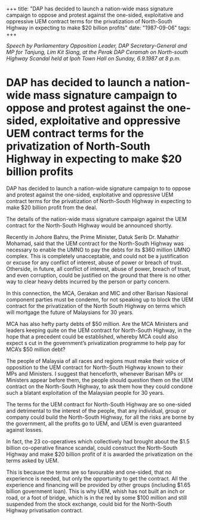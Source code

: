 +++ 
title: "DAP has decided to launch a nation-wide mass signature campaign to oppose and protest against the one-sided, exploitative and oppressive UEM contract terms for the privatization of North-South Highway in expecting to make $20 billion profits"
date: "1987-09-06"
tags:
+++

_Speech by Parliamentary Opposition Leader, DAP Secretary-General and MP for Tanjung, Lim Kit Siang, at the Perak DAP Ceramah on North-south Highway Scandal held at Ipoh Town Hall on Sunday, 6.9.1987 at 8 p.m._

# DAP has decided to launch a nation-wide mass signature campaign to oppose and protest against the one-sided, exploitative and oppressive UEM contract terms for the privatization of North-South Highway in expecting to make $20 billion profits

DAP has decided to launch a nation-wide signature campaign to to oppose and protest against the one-sided, exploitative and oppressive UEM contract terms for the privatization of North-South Highway in expecting to make $20 billion profit from the deal.</u>

The details of the nation-wide mass signature campaign against the UEM contract for the North-South Highway would be announced shortly.	

Recently in Johore Bahru, the Prime Minister, Datuk Serib Dr. Mahathir Mohamad, said that the UEM contract for the North-South Highway was necessary to enable the UMNO to pay the debts for its $360 million UMNO complex. This is completely unacceptable, and could not be a justification or excuse for any conflict of interest, abuse of power or breach of trust. Otherside, in future, all conflict of interest, abuse of power, breach of trust, and even corruption, could be justified on the ground that there is no other way to clear heavy debts incurred by the person or party concern.

In this connection, the MCA, Gerakan and MIC and other Barisan Nasional component parties must be condemn, for not speaking up to block the UEM contract for the privatization of the North South Highway on terms which will mortgage the future of Malaysians for 30 years.

MCA has also hefty party debts of $50 million. Are the MCA Ministers and leaders keeping quite on the UEM contract for North-South Highway, in the hope that a precedent could be established, whereby MCA could also expect s cut in the government’s privatization programme to help pay for MCA’s $50 million debt?

The people of Malaysia of all races and regions must make their voice of opposition to the UEM contract for North-South Highway known to their MPs and Ministers. I suggest that henceforth, whenever Barisan MPs or Ministers appear before them, the people should question them on the UEM contract on the North-South Highway, to ask them how they could condone such a blatant exploitation of the Malaysian people for 30 years.

The terms for the UEM contract for North-South Highway are so one-sided and detrimental to the interest of the people, that any individual, group or company could build the North-South Highway, for all the risks are borne by the government, all the profits go to UEM, and UEM is even guaranteed against losses.

In fact, the 23 co-operatives which collectively had brought about the $1.5 billion co-operative finance scandal, could construct the North-South Highway and make $20 billion profit of it is awarded the privatization on the terms asked by UEM.

This is because the terms are so favourable and one-sided, that no experience is needed, but only the opportunity to get the contract. All the experience and financing will be provided by other groups (including $1.65 billion government loan). This is why UEM, whish has not built an inch or road, or a foot of bridge, which is in the red by some $100 million and still suspended from the stock exchange, could bid for the North-South Highway privatisation contract.
 
